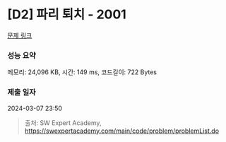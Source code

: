 # [D2] 파리 퇴치 - 2001 

[문제 링크](https://swexpertacademy.com/main/code/problem/problemDetail.do?contestProbId=AV5PzOCKAigDFAUq) 

### 성능 요약

메모리: 24,096 KB, 시간: 149 ms, 코드길이: 722 Bytes

### 제출 일자

2024-03-07 23:50



> 출처: SW Expert Academy, https://swexpertacademy.com/main/code/problem/problemList.do